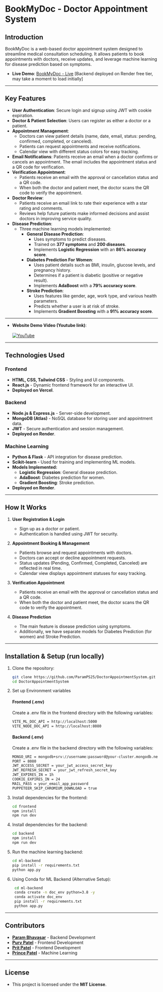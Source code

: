 # BookMyDoc - Doctor Appointment System

## Introduction

BookMyDoc is a web-based doctor appointment system designed to streamline medical consultation scheduling. It allows patients to book appointments with doctors, receive updates, and leverage machine learning for disease prediction based on symptoms.

- **Live Demo**: [BookMyDoc - Live](https://bookmydoc-five.vercel.app/) [Backend deployed on Render free tier, may take a moment to load initially]

---

## Key Features

- **User Authentication**: Secure login and signup using JWT with cookie expiration.
- **Doctor & Patient Selection**: Users can register as either a doctor or a patient.
- **Appointment Management**:
  - Doctors can view patient details (name, date, email, status: pending, confirmed, completed, or canceled).
  - Patients can request appointments and receive notifications.
  - Calendar view with different status colors for easy tracking.
- **Email Notifications**: Patients receive an email when a doctor confirms or cancels an appointment. The email includes the appointment status and a QR code for verification.
- **Verification Appointment**:
   - Patients receive an email with the approval or cancellation status and a QR code.
   - When both the doctor and patient meet, the doctor scans the QR code to verify the appointment.
- **Doctor Review**:
   - Patients receive an email link to rate their experience with a star rating and comments.
   - Reviews help future patients make informed decisions and assist doctors in improving service quality.
- **Disease Prediction**:
  - Three machine learning models implemented:
    - **General Disease Prediction**:
      - Uses symptoms to predict diseases.
      - Trained on **377 symptoms** and **200 diseases**.
      - Implements **Logistic Regression** with an **86% accuracy score**.
    - **Diabetes Prediction For Women**:
      - Uses patient details such as BMI, insulin, glucose levels, and pregnancy history.
      - Determines if a patient is diabetic (positive or negative result).
      - Implements **AdaBoost** with a **79% accuracy score**.
    - **Stroke Prediction**:
      - Uses features like gender, age, work type, and various health parameters.
      - Predicts whether a user is at risk of stroke.
      - Implements **Gradient Boosting** with a **91% accuracy score**.

---

- **Website Demo Video (Youtube link)**: <br> <br>
 [![YouTube](http://i.ytimg.com/vi/uO-ocNwpnIA/hqdefault.jpg)](https://www.youtube.com/watch?v=uO-ocNwpnIA)

---

## Technologies Used

### Frontend

- **HTML, CSS, Tailwind CSS** - Styling and UI components.
- **React.js** - Dynamic frontend framework for an interactive UI.
- **Deployed on Vercel**.

### Backend

- **Node.js & Express.js** - Server-side development.
- **MongoDB (Atlas)** - NoSQL database for storing user and appointment data.
- **JWT** - Secure authentication and session management.
- **Deployed on Render**.

### Machine Learning

- **Python & Flask** - API integration for disease prediction.
- **Scikit-learn** - Used for training and implementing ML models.
- **Models Implemented:**
  - **Logistic Regression**: General disease prediction.
  - **AdaBoost**: Diabetes prediction for women.
  - **Gradient Boosting**: Stroke prediction.
- **Deployed on Render**.

---

## How It Works

1. **User Registration & Login**
   - Sign up as a doctor or patient.
   - Authentication is handled using JWT for security.

2. **Appointment Booking & Management**
   - Patients browse and request appointments with doctors.
   - Doctors can accept or decline appointment requests.
   - Status updates (Pending, Confirmed, Completed, Canceled) are reflected in real time.
   - Calendar view displays appointment statuses for easy tracking.

3. **Verification Appointment**
   - Patients receive an email with the approval or cancellation status and a QR code.
   - When both the doctor and patient meet, the doctor scans the QR code to verify the appointment.

4. **Disease Prediction**
   - The main feature is disease prediction using symptoms.
   - Additionally, we have separate models for Diabetes Prediction (for women) and Stroke Prediction.

---

## Installation & Setup (run locally)

1. Clone the repository:
   ```bash
   git clone https://github.com/ParamPS25/DoctorAppointmentSystem.git
   cd DoctorAppointmentSystem
   ```

2. Set up Environment variables <br>

   <h4>Frontend (.env)</h4> 
   Create a .env file in the frontend directory with the following variables: 
   
      ```bash
     VITE_ML_DOC_API = http://localhost:5000
     VITE_NODE_DOC_API = http://localhost:8080
     ```
   <h4> Backend (.env)</h4>
   Create a .env file in the backend directory with the following variables: 
   
      ```bash
     MONGO_URI = mongodb+srv://username:password@your-cluster.mongodb.net/your-database
     PORT = 8080
     JWT_ACCESS_SECRET = your_jwt_access_secret_key
     JWT_REFRESH_SECRET = your_jwt_refresh_secret_key
     JWT_EXPIRES_IN = 1h
     COOKIE_EXPIRES_IN = 24
     MAIL_PASS = your_email_app_password
     PUPPETEER_SKIP_CHROMIUM_DOWNLOAD = true
      ```

3. Install dependencies for the frontend:
   ```bash
   cd frontend
   npm install
   npm run dev
   ```

4. Install dependencies for the backend:
   ```bash
   cd backend
   npm install
   npm run dev
   ```

5. Run the machine learning backend:
   ```bash
   cd ml-backend
   pip install -r requirements.txt
   python app.py
   ```

6. Using Conda for ML Backend (Alternative Setup):
   ```bash
    cd ml-backend
    conda create -n doc_env python=3.8 -y
    conda activate doc_env
    pip install -r requirements.txt
    python app.py
    ```

---

## Contributors

- **[Param Bhavasar](https://github.com/ParamPS25)** - Backend Development  
- **[Purv Patel](https://github.com/purvpatel123)** - Frontend Development  
- **[Prit Patel](https://github.com/Pritlimbani269)** - Frontend Development  
- **[Prince Patel](https://github.com/prince2004patel)** - Machine Learning  


---

## License

- This project is licensed under the **MIT License**.
